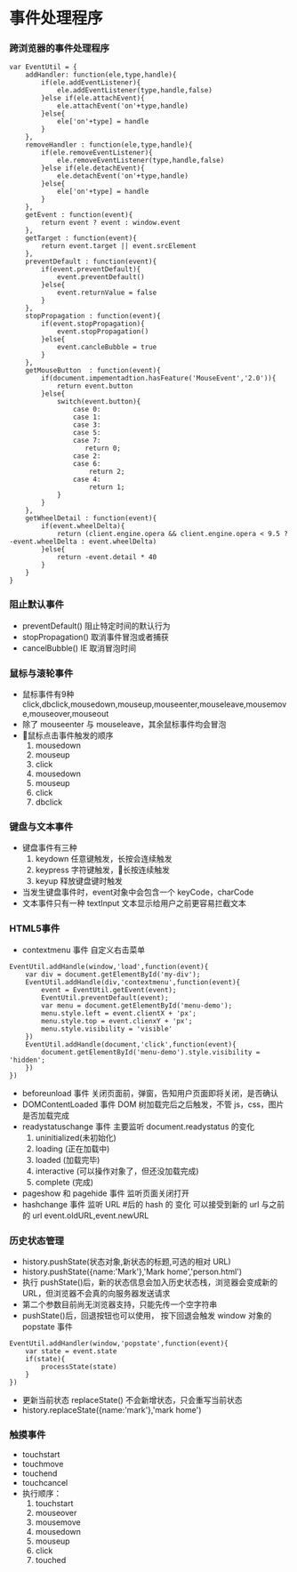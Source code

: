 # 事件处理程序

### 跨浏览器的事件处理程序
```
var EventUtil = {
    addHandler: function(ele,type,handle){
        if(ele.addEventListener){
            ele.addEventListener(type,handle,false)
        }else if(ele.attachEvent){
            ele.attachEvent('on'+type,handle)
        }else{
            ele['on'+type] = handle
        }
    },
    removeHandler : function(ele,type,handle){
        if(ele.removeEventListener){
            ele.removeEventListener(type,handle,false)
        }else if(ele.detachEvent){
            ele.detachEvent('on'+type,handle)
        }else{
            ele['on'+type] = handle
        }
    },
    getEvent : function(event){
        return event ? event : window.event
    },
    getTarget : function(event){
        return event.target || event.srcElement
    },
    preventDefault : function(event){
        if(event.preventDefault){
            event.preventDefault()
        }else{
            event.returnValue = false
        }
    },
    stopPropagation : function(event){
        if(event.stopPropagation){
            event.stopPropagation()
        }else{
            event.cancleBubble = true
        }
    },
    getMouseButton  : function(event){
        if(document.impementadtion.hasFeature('MouseEvent','2.0')){
            return event.button
        }else{
            switch(event.button){
                case 0:
                case 1:
                case 3:
                case 5:
                case 7:
                   return 0;
                case 2:
                case 6:
                    return 2;
                case 4:
                    return 1;
            }
        }
    },
    getWheelDetail : function(event){
        if(event.wheelDelta){
            return (client.engine.opera && client.engine.opera < 9.5 ? -event.wheelDelta : event.wheelDelta)
        }else{
            return -event.detail * 40
        }
    }
}
```

### 阻止默认事件
- preventDefault() 阻止特定时间的默认行为
- stopPropagation() 取消事件冒泡或者捕获
- cancelBubble() IE 取消冒泡时间

### 鼠标与滚轮事件
- 鼠标事件有9种 click,dbclick,mousedown,mouseup,mouseenter,mouseleave,mousemove,mouseover,mouseout
- 除了 mouseenter 与 mouseleave，其余鼠标事件均会冒泡
- 鼠标点击事件触发的顺序
    1. mousedown
    2. mouseup
    3. click
    4. mousedown
    5. mouseup
    6. click
    7. dbclick

### 键盘与文本事件
- 键盘事件有三种
    1. keydown 任意键触发，长按会连续触发
    2. keypress 字符键触发，长按连续触发
    3. keyup 释放键盘键时触发
- 当发生键盘事件时，event对象中会包含一个 keyCode，charCode
- 文本事件只有一种 textInput 文本显示给用户之前更容易拦截文本

### HTML5事件
- contextmenu 事件 自定义右击菜单
```
EventUtil.addHandle(window,'load',function(event){
    var div = document.getElementById('my-div');
    EventUtil.addHandle(div,'contextmenu',function(event){
        event = EventUtil.getEvent(event);
        EventUtil.preventDefault(event);
        var menu = document.getElementById('menu-demo');
        menu.style.left = event.clientX + 'px';
        menu.style.top = event.clienxY + 'px';
        menu.style.visibility = 'visible'
    })
    EventUtil.addHandle(document,'click',function(event){
        document.getElementById('menu-demo').style.visibility = 'hidden';
    })
})
```
- beforeunload 事件 关闭页面前，弹窗，告知用户页面即将关闭，是否确认
- DOMContentLoaded 事件 DOM 树加载完后之后触发，不管 js，css，图片是否加载完成
- readystatuschange 事件 主要监听 document.readystatus 的变化
    1. uninitialized(未初始化)
    2. loading (正在加载中)
    3. loaded (加载完毕)
    4. interactive (可以操作对象了，但还没加载完成)
    5. complete (完成)
- pageshow 和 pagehide 事件  监听页面关闭打开
- hashchange 事件 监听 URL #后的 hash 的 变化 可以接受到新的 url 与之前的 url event.oldURL,event.newURL

### 历史状态管理
- history.pushState(状态对象,新状态的标题,可选的相对 URL)
- history.pushState({name:'Mark'},'Mark home','person.html')
- 执行 pushState()后，新的状态信息会加入历史状态栈，浏览器会变成新的 URL，但浏览器不会真的向服务器发送请求
- 第二个参数目前尚无浏览器支持，只能先传一个空字符串
- pushState()后，回退按钮也可以使用， 按下回退会触发 window 对象的 popstate 事件
```
EventUtil.addHandler(window,'popstate',function(event){
    var state = event.state
    if(state){
        processState(state)
    }
})
```
- 更新当前状态 replaceState() 不会新增状态，只会重写当前状态
- history.replaceState({name:'mark'},'mark home')


### 触摸事件
- touchstart
- touchmove
- touchend
- touchcancel
- 执行顺序：
    1. touchstart
    2. mouseover
    3. mousemove
    4. mousedown
    5. mouseup
    6. click
    7. touched